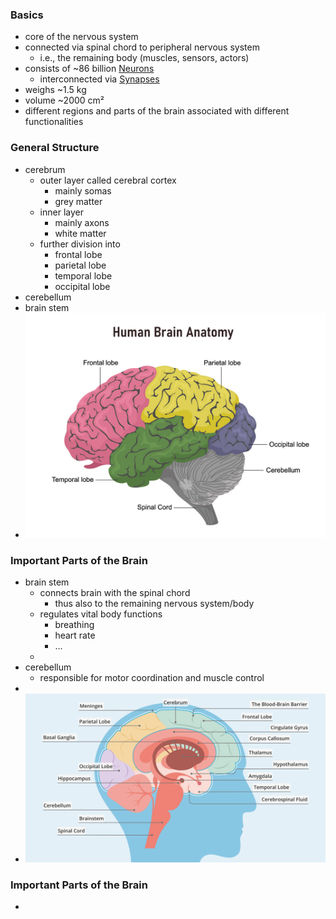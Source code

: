 ### Basics
+ core of the nervous system
+ connected via spinal chord to peripheral nervous system
	+ i.e., the remaining body (muscles, sensors, actors)
+ consists of ~86 billion [Neurons](Neurons.md)
	+ interconnected via [Synapses](Synapses.md)
+ weighs ~1.5 kg 
+ volume ~2000 cm²
+ different regions and parts of the brain associated with different functionalities
### General Structure
+ cerebrum
	+ outer layer called cerebral cortex
		+ mainly somas
		+ grey matter
	+ inner layer
		+ mainly axons
		+ white matter
	+ further division into
		+ frontal lobe
		+ parietal lobe
		+ temporal lobe
		+ occipital lobe
+ cerebellum
+ brain stem
+ ![](../../../z_images/Pasted%20image%2020250616095619.png)

### Important Parts of the Brain
+ brain stem
	+ connects brain with the spinal chord
		+ thus also to the remaining nervous system/body
	+ regulates vital body functions
		+ breathing
		+ heart rate
		+ ...
	+ 
+ cerebellum
	+ responsible for motor coordination and muscle control
+ 
+ ![](../../../z_images/Pasted%20image%2020250616095736.png)
### Important Parts of the Brain
+ 
